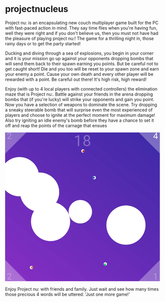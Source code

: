 # projectnucleus
Project nu: is an encapsulating new couch multiplayer game built for the PC with fast-paced action in mind. They say time flies when you're having fun, well they were right and if you don't believe us, then you must not have had the pleasure of playing project nu:!
The game for a thrilling night in, those rainy days or to get the party started!

Ducking and diving through a sea of explosions, you begin in your corner and it is your mission go up against your opponents dropping bombs that will send them back to their spawn earning you points. But be careful not to get caught short! Die and you too will be reset to your spawn zone and earn your enemy a point. Cause your own death and every other player will be rewarded with a point. Be careful out there! It's high risk, high reward!

Enjoy (with up to 4 local players with connected controllers) the elimination maze that is Project nu:. Battle against your friends in the arena dropping bombs that (if you're lucky) will strike your opponents and gain you point.
Now you have a selection of weapons to dominate the scene. Try dropping a sneaky steerable bomb that will surprise even the most experienced of players and choose to ignite at the perfect moment for maximum damage! Also try igniting an idle enemy's bomb before they have a chance to set it off and reap the points of the carnage that ensues

![Alt text](projectnucleus_screenshot001.png?raw=true "Screenshot")

Enjoy Project nu: with friends and family. Just wait and see how many times those precious 4 words will be uttered: 'Just one more game!'

